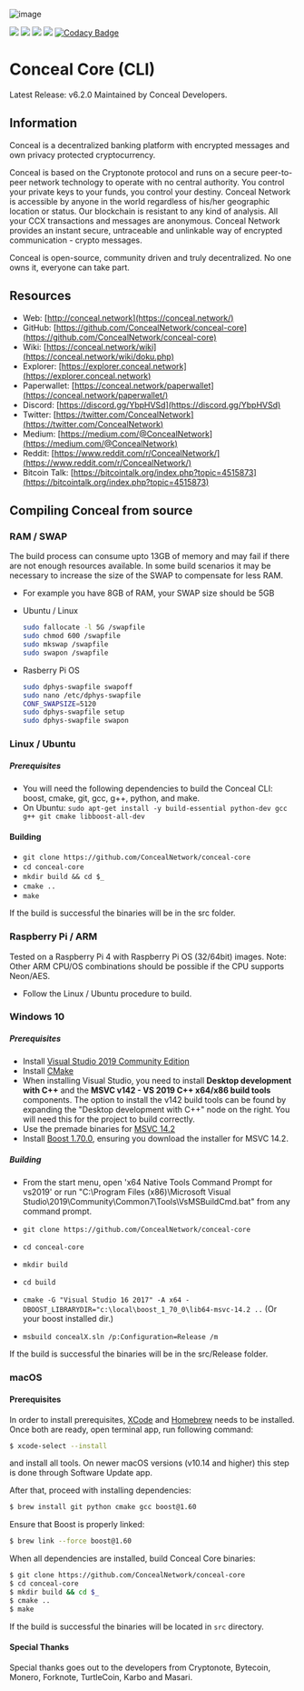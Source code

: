 ![image](https://github.com/ConcealNetwork/conceal-imagery/blob/master/tqRGU34m_400x400.jpg)

![](https://github.com/bomb-on/conceal-core/workflows/Ubuntu%2016.04/badge.svg) ![](https://github.com/bomb-on/conceal-core/workflows/Ubuntu%2018.04/badge.svg) ![](https://github.com/bomb-on/conceal-core/workflows/Windows/badge.svg) ![](https://github.com/bomb-on/conceal-core/workflows/macOS/badge.svg) [![Codacy Badge](https://app.codacy.com/project/badge/Grade/4b47060713f444b8afb5f5284d4b9716)](https://www.codacy.com/manual/cryptokatz/conceal-core?utm_source=github.com&amp;utm_medium=referral&amp;utm_content=cryptokatz/conceal-core&amp;utm_campaign=Badge_Grade)

# Conceal Core (CLI)
Latest Release: v6.2.0
Maintained by Conceal Developers.

## Information
Conceal is a decentralized banking platform with encrypted messages and own privacy protected cryptocurrency.

Conceal is based on the Cryptonote protocol and runs on a secure peer-to-peer network technology to operate with no central authority. You control your private keys to your funds, you control your destiny. Conceal Network is accessible by anyone in the world regardless of his/her geographic location or status. Our blockchain is resistant to any kind of analysis. All your CCX transactions and messages are anonymous. Conceal Network provides an instant secure, untraceable and unlinkable way of encrypted communication - crypto messages.

Conceal is open-source, community driven and truly decentralized. No one owns it, everyone can take part.

## Resources
- Web: [http://conceal.network](https://conceal.network/)
- GitHub: [https://github.com/ConcealNetwork/conceal-core](https://github.com/ConcealNetwork/conceal-core)
- Wiki: [https://conceal.network/wiki](https://conceal.network/wiki/doku.php)
- Explorer: [https://explorer.conceal.network](https://explorer.conceal.network)
- Paperwallet: [https://conceal.network/paperwallet](https://conceal.network/paperwallet/)
- Discord: [https://discord.gg/YbpHVSd](https://discord.gg/YbpHVSd)
- Twitter: [https://twitter.com/ConcealNetwork](https://twitter.com/ConcealNetwork)
- Medium: [https://medium.com/@ConcealNetwork](https://medium.com/@ConcealNetwork)
- Reddit: [https://www.reddit.com/r/ConcealNetwork/](https://www.reddit.com/r/ConcealNetwork/)
- Bitcoin Talk: [https://bitcointalk.org/index.php?topic=4515873](https://bitcointalk.org/index.php?topic=4515873)


## Compiling Conceal from source

### RAM / SWAP

The build process can consume upto 13GB of memory and may fail if there are not enough resources available.
In some build scenarios it may be necessary to increase the size of the SWAP to compensate for less RAM.

- For example you have 8GB of RAM, your SWAP size should be 5GB

- Ubuntu / Linux
	```bash
	sudo fallocate -l 5G /swapfile
	sudo chmod 600 /swapfile
	sudo mkswap /swapfile
	sudo swapon /swapfile
	```

- Rasberry Pi OS
	```bash
	sudo dphys-swapfile swapoff
	sudo nano /etc/dphys-swapfile
	CONF_SWAPSIZE=5120
	sudo dphys-swapfile setup
	sudo dphys-swapfile swapon
	```

### Linux / Ubuntu

##### Prerequisites

- You will need the following dependencies to build the Conceal CLI: boost, cmake, git, gcc, g++, python, and make.
- On Ubuntu: `sudo apt-get install -y build-essential python-dev gcc g++ git cmake libboost-all-dev`

#### Building

- `git clone https://github.com/ConcealNetwork/conceal-core`
- `cd conceal-core`
- `mkdir build && cd $_`
- `cmake ..`
- `make`

If the build is successful the binaries will be in the src folder.

### Raspberry Pi / ARM

Tested on a Raspberry Pi 4 with Raspberry Pi OS (32/64bit) images.
Note: Other ARM CPU/OS combinations should be possible if the CPU supports Neon/AES.

- Follow the Linux / Ubuntu procedure to build.

### Windows 10

##### Prerequisites

- Install [Visual Studio 2019 Community Edition](https://visualstudio.microsoft.com/thank-you-downloading-visual-studio/?sku=Community&rel=16)
- Install [CMake](https://cmake.org/download/)
- When installing Visual Studio, you need to install **Desktop development with C++** and the **MSVC v142 - VS 2019 C++ x64/x86 build tools** components. The option to install the v142 build tools can be found by expanding the "Desktop development with C++" node on the right. You will need this for the project to build correctly.
- Use the premade binaries for [MSVC 14.2](https://github.com/ConcealNetwork)
- Install [Boost 1.70.0](https://sourceforge.net/projects/boost/files/boost-binaries/1.70.0/boost_1_70_0-msvc-14.1-64.exe/download), ensuring you download the installer for MSVC 14.2.

##### Building

- From the start menu, open 'x64 Native Tools Command Prompt for vs2019' or run "C:\Program Files (x86)\Microsoft Visual Studio\2019\Community\Common7\Tools\VsMSBuildCmd.bat" from any command prompt.

- `git clone https://github.com/ConcealNetwork/conceal-core`
- `cd conceal-core`
- `mkdir build`
- `cd build`
- `cmake -G "Visual Studio 16 2017" -A x64 -DBOOST_LIBRARYDIR="c:\local\boost_1_70_0\lib64-msvc-14.2 ..` (Or your boost installed dir.)
- `msbuild concealX.sln /p:Configuration=Release /m`

If the build is successful the binaries will be in the src/Release folder.

### macOS

#### Prerequisites

In order to install prerequisites, [XCode](https://developer.apple.com/xcode/) and [Homebrew](https://brew.sh/) needs to be installed.
Once both are ready, open terminal app, run following command:

```bash
$ xcode-select --install
```

and install all tools. On newer macOS versions (v10.14 and higher) this step is done through Software Update app.

After that, proceed with installing dependencies:

```bash
$ brew install git python cmake gcc boost@1.60
```

Ensure that Boost is properly linked:

```bash
$ brew link --force boost@1.60
```

When all dependencies are installed, build Conceal Core binaries:

```bash
$ git clone https://github.com/ConcealNetwork/conceal-core
$ cd conceal-core
$ mkdir build && cd $_
$ cmake ..
$ make
```

If the build is successful the binaries will be located in `src` directory.

#### Special Thanks
Special thanks goes out to the developers from Cryptonote, Bytecoin, Monero, Forknote, TurtleCoin, Karbo and Masari.
